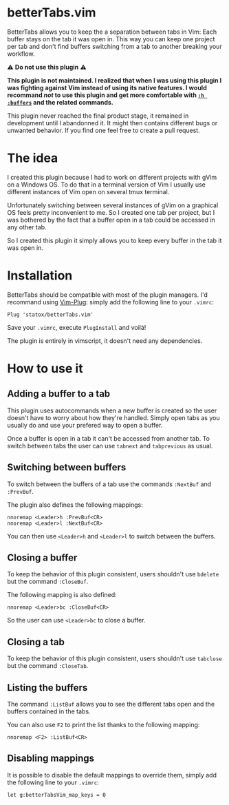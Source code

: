 # betterTabs.vim
BetterTabs allows you to keep the a separation between tabs in Vim: Each buffer
stays on the tab it was open in. This way you can keep one project per tab and
don't find buffers switching from a tab to another breaking your workflow.


⚠️ **Do not use this plugin** ⚠️

**This plugin is not maintained. I realized that
when I was using this plugin I was fighting against Vim instead of using its
native features. I would recommand *not* to use this plugin and get more comfortable
with [`:h :buffers`](http://vimhelp.appspot.com/windows.txt.html#%3Abuffers) and
the related commands.**

This plugin never reached the final product stage, it remained in development until
I abandonned it. It might then contains different bugs or unwanted behavior. If you
find one feel free to create a pull request.

# The idea
I created this plugin because I had to work on different projects with gVim on a
Windows OS. To do that in a terminal version of Vim I usually use different
instances of Vim open on several tmux terminal.

Unfortunately switching between several instances of gVim on a graphical OS
feels pretty inconvenient to me. So I created one tab per project, but I was 
bothered by the fact that a buffer open in a tab could be accessed in any other
tab.

So I created this plugin it simply allows you to keep every buffer in the tab it
was open in.

# Installation
BetterTabs should be compatible with most of the plugin managers. I'd recommand
using [Vim-Plug](https://github.com/junegunn/vim-plug): simply add the following
line to your `.vimrc`:

    Plug 'statox/betterTabs.vim'

Save your `.vimrc`, execute `PlugInstall` and voilà!
    
The plugin is entirely in vimscript, it doesn't need any dependencies.

# How to use it

## Adding a buffer to a tab
This plugin uses autocommands when a new buffer is created so the user doesn't
have to worry about how they're handled. Simply open tabs as you usually do and
use your prefered way to open a buffer.

Once a buffer is open in a tab it can't be accessed from another tab. To
switch between tabs the user can use `tabnext` and `tabprevious` as usual.

## Switching between buffers
To switch between the buffers of a tab use the commands `:NextBuf` and
`:PrevBuf`.

The plugin also defines the following mappings:

    nnoremap <Leader>h :PrevBuf<CR>
    nnoremap <Leader>l :NextBuf<CR>

You can then use `<Leader>h` and `<Leader>l` to switch between the buffers.

## Closing a buffer
To keep the behavior of this plugin consistent, users shouldn't use `bdelete`
but the command `:CloseBuf`.

The following mapping is also defined:

    nnoremap <Leader>bc :CloseBuf<CR>

So the user can use `<Leader>bc` to close a buffer.

## Closing a tab
To keep the behavior of this plugin consistent, users shouldn't use `tabclose`
but the command `:CloseTab`.

## Listing the buffers
The command `:ListBuf` allows you to see the different tabs open and the
buffers contained in the tabs.

You can also use `F2` to print the list thanks to the following mapping:

    nnoremap <F2> :ListBuf<CR>

## Disabling mappings
It is possible to disable the default mappings to override them, simply add the
following line to your `.vimrc`:

    let g:betterTabsVim_map_keys = 0
